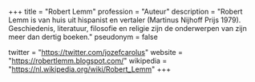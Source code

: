+++
title       = "Robert Lemm"
profession  = "Auteur"
description = "Robert Lemm is van huis uit hispanist en vertaler (Martinus Nijhoff Prijs 1979). Geschiedenis, literatuur, filosofie en religie zijn de onderwerpen van zijn meer dan dertig boeken."
pseudonym   = false

twitter   = "https://twitter.com/jozefcarolus"
website   = "https://robertlemm.blogspot.com/"
wikipedia = "https://nl.wikipedia.org/wiki/Robert_Lemm"
+++

